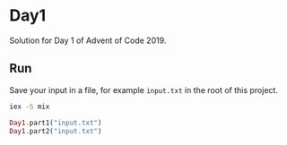 # Day1

Solution for Day 1 of Advent of Code 2019.

## Run

Save your input in a file, for example `input.txt` in the root of this project.

```bash
iex -S mix
```

```elixir
Day1.part1("input.txt")
Day1.part2("input.txt")
```
